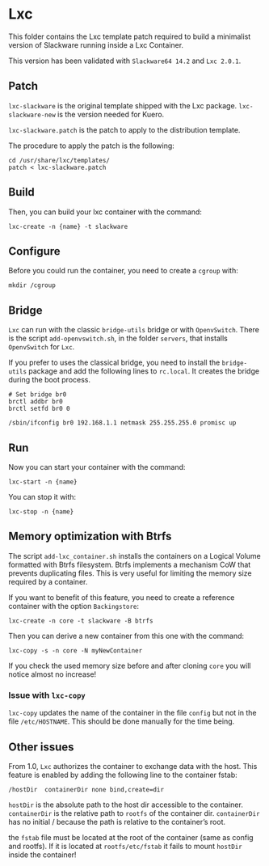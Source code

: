 # Lxc

This folder contains the Lxc template patch required to build a minimalist version of Slackware running inside a Lxc Container.

This version has been validated with `Slackware64 14.2` and `Lxc 2.0.1`.

## Patch

`lxc-slackware` is the original template shipped with the Lxc package. `lxc-slackware-new` is the version needed for Kuero.

`lxc-slackware.patch` is the patch to apply to the distribution template.

The procedure to apply the patch is the following:

```
cd /usr/share/lxc/templates/
patch < lxc-slackware.patch
```

## Build

Then, you can build your lxc container with the command:
```
lxc-create -n {name} -t slackware
```

## Configure

Before you could run the container, you need to create a `cgroup` with:
```
mkdir /cgroup
```

## Bridge

`Lxc` can run with the classic `bridge-utils` bridge or with `OpenvSwitch`. There is the script `add-openvswitch.sh`, in the folder `servers`, that installs `OpenvSwitch` for `Lxc`.

If you prefer to uses the classical bridge, you need to install the `bridge-utils` package and add the following lines to `rc.local`. It creates the bridge during the boot process.
```
# Set bridge br0
brctl addbr br0
brctl setfd br0 0

/sbin/ifconfig br0 192.168.1.1 netmask 255.255.255.0 promisc up
```

## Run

Now you can start your container with the command:
```
lxc-start -n {name}
```

You can stop it with:
```
lxc-stop -n {name}
```

## Memory optimization with Btrfs

The script `add-lxc_container.sh` installs the containers on a Logical Volume formatted with Btrfs filesystem. Btrfs implements a mechanism CoW that prevents duplicating files. This is very useful for limiting the memory size required by a container.

If you want to benefit of this feature, you need to create a reference container with the option `Backingstore`:
```
lxc-create -n core -t slackware -B btrfs
```

Then you can derive a new container from this one with the command:
```
lxc-copy -s -n core -N myNewContainer
```

If you check the used memory size before and after cloning `core` you will notice almost no increase!


### Issue with `lxc-copy`

`lxc-copy` updates the name of the container in the file `config` but not in the file `/etc/HOSTNAME`. This should be done manually for the time being.


## Other issues

From 1.0, `Lxc` authorizes the container to exchange data with the host. This feature is enabled by adding the following line to the container fstab:
```
/hostDir  containerDir none bind,create=dir
```

`hostDir` is the absolute path to the host dir accessible to the container. `containerDir` is the relative path to `rootfs` of the container dir. `containerDir` has no  initial / because the path is relative to the container’s root.

the `fstab` file must be located at the root of the container (same as config and rootfs). If it is located at `rootfs/etc/fstab` it fails to mount `hostDir` inside the container!
